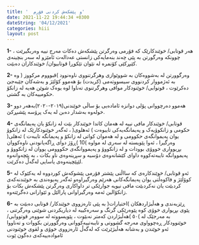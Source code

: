 ```yaml
---
title: '  و پێشکەش کردنی فۆرم'
date: 2021-11-22 19:44:34 +0300
dateString: '04/12/2021'
categories: hiii
layout: post
---
```


**1-** هەر قوتابی/ خوێندكارێک کە فۆرمی وەرگرتن پێشکەش دەکات مەرج نییە وەربگیرێت ، چوونکە وەرگورتن
بە پێی چەند بنەمایەکی زانستى عەدالەت ئامێزو لە سەر بنچینەی کێبڕکێی كۆنمره لە نێوان تێکوڕا قوتابیوان/
خوێندکاران دەبێت.

**2-** وەرگوورتن لە بەشووەكان بە شووێوازی وهرگرتنووی ناوەنوود )قبوووم مركووز ( وە بە ئەژمووار کردنووی سیسووتەمى
(کریدت) بۆ هەموو کۆلێژ و بەشەکان جێبەجێ دەکرێوت ، قوتوابی/ خوێنودکار موافی وهرگرتنوی تەناوا لوە یوەک
شوێن هەیە لە زانكۆ حكومییەكان بە گشتی.

**3-** هەموو دەرچووانى پۆلى دوانزە ئامادەیى بۆ ساڵى خوێندنى(٢٠١٩-٢٠٢٠)بەهەر دوو خولەوە بەشدار
دەبن لە یەک پرۆسە پێشبڕکێ.

**4-** قوتابی/ خوێندکار مافی نییە لە هەمان کاتدا خوێندکار بێت لە زانکۆ یان پەیمانگەی حکومی و زانکوۆیەک و
پەیمانگەیەکى تایبوەت ) ئەهلوی( ، ئەگەر خوێنودکارێک لە زانکوۆ یوان پەیموانگەی حکوومی و لە هەموان کواتی
لە زانکۆ و پەیمانگە تایبەت ) ئەهلی( وەرگیرا ، ئەوا پێویستە لە سەری لە مواوە )10 )ڕۆژ دوای ڕاگەیانودنی
ناوەکووان بڕیوواری خووۆی بوودات و لە زانکووۆ و پەیمووانگەی حکووومی یووان لە زانکووۆ و پەیمووانگە تایبەتەكووە داوای
کێشانەوەی دۆسیە و سڕینەوەی ناو بکات ، بە پێچەوانەوە لێپێچینەوەی یاسایی لەگەڵ دەکرێت.

**5-** ئەو قوتابی/ خوێندکارەی كە سااڵنی پێشتر فۆرمی پێشوکەش کوردووە لە یەکێوک لە کوۆلێژ و فاكوەڵتی یوان
پەیمانگەکانی هەرێم وەرگیراوەو ئەگەر پەیوەندی بە خوێندنەکەی کردبێت یان نەکردبێت مافی نیویە جوارێکی
تر داواکاری وەرگرتن پێشکەش بکات بۆ زانکۆالین ئەمە وەرگیراوانی پارالێل و ئێوارانی دەگرێتەوە.

**6-** ڕێزبەندی و هەڵبژاردهکان )اختيارات( بە پێی ئارەزووی خوێندکار/ قوتابی دەبێت بە پێوی بڕیواری خوۆی كوە
پێوەرێکی گرنگ و سەرەکییە لە دیاریکردنی شوێنی وەرگرتنى ، بە مەرجێک لە )٥٠ )هەڵبژاردن کەمتر نەبێوت ،
پێویسووتە لە سووەر قوتووابی/ خوێنوودکار ڕەچوواوی مەرجە گشووتی و تایبەتییەکووانی وەرگوورتن بکووات و تەناووا ئەو
خوێندن و بەشانە هەڵبژێرێت کە لەگەڵ ئارەزووی خوۆی و لقوی خوێنودنی ئاموادەییەکەی دەگون ێوت

<!-- ![document](../../../../images/wargrtn/wargrtn1.jpg) -->
